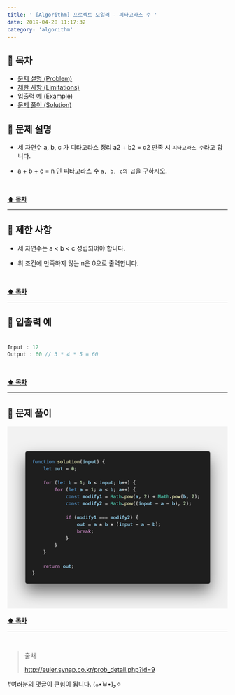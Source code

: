 ```yaml
---
title: ' [Algorithm] 프로젝트 오일러 - 피타고라스 수 '
date: 2019-04-28 11:17:32
category: 'algorithm'
---
```


## **💎 목차**
  * [문제 설명 (Problem)](#-문제-설명)
  * [제한 사항 (Limitations)](#-제한-사항)
  * [입출력 예 (Example)](#-입출력-예)
  * [문제 풀이 (Solution)](#-문제-풀이)

## **📕 문제 설명**

- 세 자연수 a, b, c 가 피타고라스 정리 a2 + b2 = c2 만족 시 `피타고라스 수`라고 합니다.

- a + b + c = n 인 피타고라스 수 `a, b, c의 곱`을 구하시오.

<br />

**[⬆ 목차](#-목차)**

---

## **🔖 제한 사항**

- 세 자연수는 a < b < c 성립되어야 합니다.

- 위 조건에 만족하지 않는 n은 0으로 출력합니다.

<br />

**[⬆ 목차](#-목차)**

---

## **📙 입출력 예**

```js

Input : 12
Output : 60 // 3 * 4 * 5 = 60

```

<br />

**[⬆ 목차](#-목차)**

---

## **📘 문제 풀이**

![](../../../assets/algorithm/euler/euler.9.solution.png)
<br />

**[⬆ 목차](#-목차)**

---

<br />

> 출처
>
> <a href="http://euler.synap.co.kr/prob_detail.php?id=9" target="_blank">http://euler.synap.co.kr/prob_detail.php?id=9</a>

#여러분의 댓글이 큰힘이 됩니다. (๑•̀ㅂ•́)و✧
